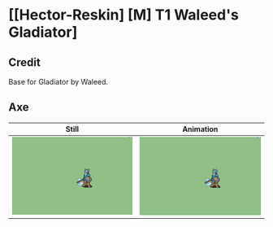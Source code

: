 # [\[Hector-Reskin\] \[M\] T1 Waleed's Gladiator]

## Credit

Base for Gladiator by Waleed.

## Axe

| Still | Animation |
| :---: | :-------: |
| ![Axe still](./Axe_000.png) | ![Axe animation](./Axe.gif) |
